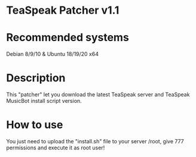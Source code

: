 # TeaSpeak Patcher v1.1


# Recommended systems
Debian 8/9/10 & Ubuntu 18/19/20 x64

# Description
This "patcher" let you download the latest TeaSpeak server and TeaSpeak MusicBot install script version.

# How to use
You just need to upload the "install.sh" file to your server /root, give 777 permissions and execute it as root user!



